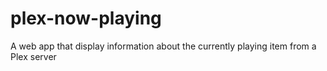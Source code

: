 # plex-now-playing
A web app that display information about the currently playing item from a Plex server
